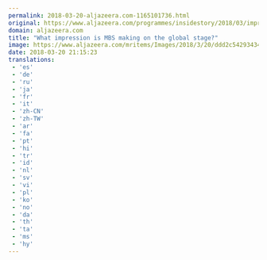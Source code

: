 ```yaml
---
permalink: 2018-03-20-aljazeera.com-1165101736.html
original: https://www.aljazeera.com/programmes/insidestory/2018/03/impression-mbs-making-global-stage-180320195639739.html
domain: aljazeera.com
title: "What impression is MBS making on the global stage?"
image: https://www.aljazeera.com/mritems/Images/2018/3/20/ddd2c5429343453f84df76d4d0139ac4_18.jpg
date: 2018-03-20 21:15:23
translations: 
 - 'es'
 - 'de'
 - 'ru'
 - 'ja'
 - 'fr'
 - 'it'
 - 'zh-CN'
 - 'zh-TW'
 - 'ar'
 - 'fa'
 - 'pt'
 - 'hi'
 - 'tr'
 - 'id'
 - 'nl'
 - 'sv'
 - 'vi'
 - 'pl'
 - 'ko'
 - 'no'
 - 'da'
 - 'th'
 - 'ta'
 - 'ms'
 - 'hy'
---
```


